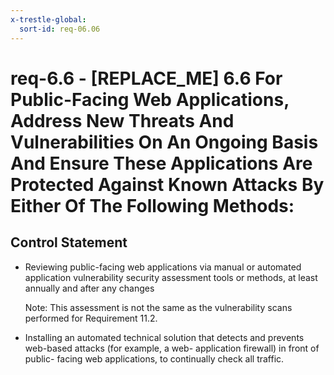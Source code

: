 ```yaml
---
x-trestle-global:
  sort-id: req-06.06
---
```


# req-6.6 - \[REPLACE_ME\] 6.6 For Public-Facing Web Applications, Address New Threats And Vulnerabilities On An Ongoing Basis And Ensure These Applications Are Protected Against Known Attacks By Either Of The Following Methods:

## Control Statement

* Reviewing public-facing web applications via manual or automated
  application vulnerability security assessment tools or methods, at least annually
  and after any changes

  Note: This assessment is not the same as the vulnerability
  scans performed for Requirement 11.2.

* Installing an automated technical solution that detects and prevents
  web-based attacks (for example, a web- application firewall) in
  front of public- facing web applications, to continually check all traffic.
